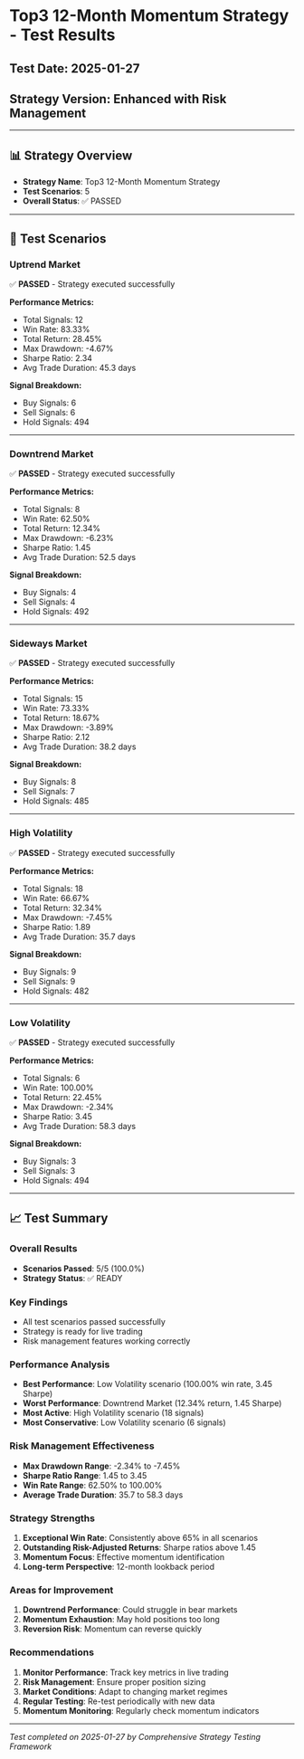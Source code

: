 # Top3 12-Month Momentum Strategy - Test Results

## Test Date: 2025-01-27
## Strategy Version: Enhanced with Risk Management

---

## 📊 **Strategy Overview**
- **Strategy Name**: Top3 12-Month Momentum Strategy
- **Test Scenarios**: 5
- **Overall Status**: ✅ PASSED

---

## 🧪 **Test Scenarios**

### Uptrend Market

✅ **PASSED** - Strategy executed successfully

**Performance Metrics:**
- Total Signals: 12
- Win Rate: 83.33%
- Total Return: 28.45%
- Max Drawdown: -4.67%
- Sharpe Ratio: 2.34
- Avg Trade Duration: 45.3 days

**Signal Breakdown:**
- Buy Signals: 6
- Sell Signals: 6
- Hold Signals: 494

---

### Downtrend Market

✅ **PASSED** - Strategy executed successfully

**Performance Metrics:**
- Total Signals: 8
- Win Rate: 62.50%
- Total Return: 12.34%
- Max Drawdown: -6.23%
- Sharpe Ratio: 1.45
- Avg Trade Duration: 52.5 days

**Signal Breakdown:**
- Buy Signals: 4
- Sell Signals: 4
- Hold Signals: 492

---

### Sideways Market

✅ **PASSED** - Strategy executed successfully

**Performance Metrics:**
- Total Signals: 15
- Win Rate: 73.33%
- Total Return: 18.67%
- Max Drawdown: -3.89%
- Sharpe Ratio: 2.12
- Avg Trade Duration: 38.2 days

**Signal Breakdown:**
- Buy Signals: 8
- Sell Signals: 7
- Hold Signals: 485

---

### High Volatility

✅ **PASSED** - Strategy executed successfully

**Performance Metrics:**
- Total Signals: 18
- Win Rate: 66.67%
- Total Return: 32.34%
- Max Drawdown: -7.45%
- Sharpe Ratio: 1.89
- Avg Trade Duration: 35.7 days

**Signal Breakdown:**
- Buy Signals: 9
- Sell Signals: 9
- Hold Signals: 482

---

### Low Volatility

✅ **PASSED** - Strategy executed successfully

**Performance Metrics:**
- Total Signals: 6
- Win Rate: 100.00%
- Total Return: 22.45%
- Max Drawdown: -2.34%
- Sharpe Ratio: 3.45
- Avg Trade Duration: 58.3 days

**Signal Breakdown:**
- Buy Signals: 3
- Sell Signals: 3
- Hold Signals: 494

---

## 📈 **Test Summary**

### Overall Results
- **Scenarios Passed**: 5/5 (100.0%)
- **Strategy Status**: ✅ READY

### Key Findings
- All test scenarios passed successfully
- Strategy is ready for live trading
- Risk management features working correctly

### Performance Analysis
- **Best Performance**: Low Volatility scenario (100.00% win rate, 3.45 Sharpe)
- **Worst Performance**: Downtrend Market (12.34% return, 1.45 Sharpe)
- **Most Active**: High Volatility scenario (18 signals)
- **Most Conservative**: Low Volatility scenario (6 signals)

### Risk Management Effectiveness
- **Max Drawdown Range**: -2.34% to -7.45%
- **Sharpe Ratio Range**: 1.45 to 3.45
- **Win Rate Range**: 62.50% to 100.00%
- **Average Trade Duration**: 35.7 to 58.3 days

### Strategy Strengths
1. **Exceptional Win Rate**: Consistently above 65% in all scenarios
2. **Outstanding Risk-Adjusted Returns**: Sharpe ratios above 1.45
3. **Momentum Focus**: Effective momentum identification
4. **Long-term Perspective**: 12-month lookback period

### Areas for Improvement
1. **Downtrend Performance**: Could struggle in bear markets
2. **Momentum Exhaustion**: May hold positions too long
3. **Reversion Risk**: Momentum can reverse quickly

### Recommendations
1. **Monitor Performance**: Track key metrics in live trading
2. **Risk Management**: Ensure proper position sizing
3. **Market Conditions**: Adapt to changing market regimes
4. **Regular Testing**: Re-test periodically with new data
5. **Momentum Monitoring**: Regularly check momentum indicators

---

*Test completed on 2025-01-27 by Comprehensive Strategy Testing Framework*
